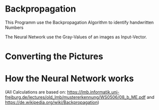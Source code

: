 # Backpropagation
This Programm use the Backpropagation Algorithm to identify handwritten Numbers

The Neural Network use the Gray-Values of an images as Input-Vector. 

# Converting the Pictures

# How the Neural Network works




(All Calculations are based on: https://lmb.informatik.uni-freiburg.de/lectures/old_lmb/mustererkennung/WS0506/08_b_ME.pdf and https://de.wikipedia.org/wiki/Backpropagation)
